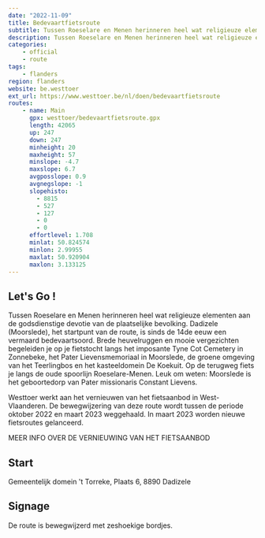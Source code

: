```yaml
---
date: "2022-11-09"
title: Bedevaartfietsroute
subtitle: Tussen Roeselare en Menen herinneren heel wat religieuze elementen aan de godsdienstige devotie van de plaatselijke bevolking
description: Tussen Roeselare en Menen herinneren heel wat religieuze elementen aan de godsdienstige devotie van de plaatselijke bevolking
categories:
    - official
    - route
tags:
    - flanders
region: flanders
website: be.westtoer
ext_url: https://www.westtoer.be/nl/doen/bedevaartfietsroute
routes:
    - name: Main
      gpx: westtoer/bedevaartfietsroute.gpx
      length: 42065
      up: 247
      down: 247
      minheight: 20
      maxheight: 57
      minslope: -4.7
      maxslope: 6.7
      avgposslope: 0.9
      avgnegslope: -1
      slopehisto:
        - 8815
        - 527
        - 127
        - 0
        - 0
      effortlevel: 1.708
      minlat: 50.824574
      minlon: 2.99955
      maxlat: 50.920904
      maxlon: 3.133125
---
```


## Let's Go ! 

Tussen Roeselare en Menen herinneren heel wat religieuze elementen aan de godsdienstige devotie van de plaatselijke bevolking. Dadizele (Moorslede), het startpunt van de route, is sinds de 14de eeuw een vermaard bedevaartsoord. Brede heuvelruggen en mooie vergezichten begeleiden je op je fietstocht langs het imposante Tyne Cot Cemetery in Zonnebeke, het Pater Lievensmemoriaal in Moorslede, de groene omgeving van het Teerlingbos en het kasteeldomein De Koekuit. Op de terugweg fiets je langs de oude spoorlijn Roeselare-Menen. Leuk om weten: Moorslede is het geboortedorp van Pater missionaris Constant Lievens.

Westtoer werkt aan het vernieuwen van het fietsaanbod in West-Vlaanderen. De bewegwijzering van deze route wordt tussen de periode oktober 2022 en maart 2023 weggehaald. In maart 2023 worden nieuwe fietsroutes gelanceerd.

MEER INFO OVER DE VERNIEUWING VAN HET FIETSAANBOD

## Start

Gemeentelijk domein 't Torreke, Plaats 6, 8890 Dadizele

## Signage

De route is bewegwijzerd met zeshoekige bordjes.

